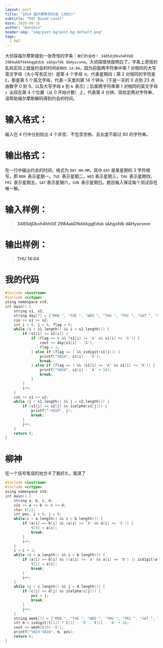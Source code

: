 ```yaml
---
layout: post
title: "1014 福尔摩斯的约会 (20分)"
subtitle: "PAT Based Level"
date: 2020-06-16
author: "Kenshin"
header-img: "img/post-bg/post-bg-default.png"
tags:
  - PAT
---
```


大侦探福尔摩斯接到一张奇怪的字条：`我们约会吧！ 3485djDkxh4hhGE 2984akDfkkkkggEdsb s&hgsfdk d&Hyscvnm`。大侦探很快就明白了，字条上奇怪的乱码实际上就是约会的时间`星期四 14:04`，因为前面两字符串中第 1 对相同的大写英文字母（大小写有区分）是第 4 个字母` D`，代表星期四；第 2 对相同的字符是`E`，那是第 5 个英文字母，代表一天里的第 14 个钟头（于是一天的 0 点到 23 点由数字 0 到 9、以及大写字母 `A` 到 `N `表示）；后面两字符串第 1 对相同的英文字母 `s `出现在第 4 个位置（从 0 开始计数）上，代表第 4 分钟。现给定两对字符串，请帮助福尔摩斯解码得到约会的时间。

# 输入格式：

输入在 4 行中分别给出 4 个非空、不包含空格、且长度不超过 60 的字符串。

# 输出格式：

在一行中输出约会的时间，格式为 `DAY HH:MM`，其中 `DAY` 是某星期的 3 字符缩写，即 `MON `表示星期一，`TUE `表示星期二，`WED` 表示星期三，`THU `表示星期四，`FRI `表示星期五，`SAT` 表示星期六，`SUN `表示星期日。题目输入保证每个测试存在唯一解。

# 输入样例：

> **3485djDkxh4hhGE
> 2984akDfkkkkggEdsb
> s&hgsfdk
> d&Hyscvnm**

# 输出样例：

> **THU 14:04**

# 我的代码

```c
#include <iostream>
#include <cctype>
using namespace std;
int main() {
    string s1, s2;
    string day[7] = {"MON ", "TUE ", "WED ", "THU ", "FRI ", "SAT ", "SUN "};
    cin >> s1 >> s2;
    int i = 0, j = 0, flag = 0;
    while (i < s1.length() && i < s2.length()) {
        if (s1[i] == s2[i]) {
            if (flag == 0 && (s1[i] >= 'A' && s1[i] <= 'G')) {
                cout << day[s1[i] - 'A'];
                flag = 1;
            } else if (flag == 1 && isdigit(s1[i])) {
                printf("%02d", s1[i] - '0');
                break;
            } else if (flag == 1 && (s1[i] >= 'A' && s1[i] <= 'N')) {
                printf("%02d", s1[i] - 'A' + 10);
                break;
            }
        }
        i++;
    }
    cin >> s1 >> s2;
    while (j < s1.length() && j < s2.length()) {
        if (s1[j] == s2[j] && isalpha(s1[j])) {
            printf(":%02d", j);
            break;
        }
        j++;
    }
    return 0;
}
```

# 柳神

在一个括号笔误的地方卡了我好久，我哭了

```c
#include <iostream>
#include <cctype>
using namespace std;
int main() {
    string a, b, c, d;
    cin >> a >> b >> c >> d;
    char t[2];
    int pos, i = 0, j = 0;
    while(i < a.length() && i < b.length()) {
        if (a[i] == b[i] && (a[i] >= 'A' && a[i] <= 'G')) {
            t[0] = a[i];
            break;
        }
        i++;
    }
    i = i + 1;
    while (i < a.length() && i < b.length()) {
        if (a[i] == b[i] && ((a[i] >= 'A' && a[i] <= 'N') || isdigit(a[i]))) {
            t[1] = a[i];
            break;
        }
        i++;
    }
    while (j < c.length() && j < d.length()) {
        if (c[j] == d[j] && isalpha(c[j])) {
            pos = j;
            break;
        }
        j++;
    }
    string week[7] = {"MON ", "TUE ", "WED ", "THU ", "FRI ", "SAT ", "SUN "};
    int m = isdigit(t[1]) ? t[1] - '0' : t[1] - 'A' + 10;
    cout << week[t[0]-'A'];
    printf("%02d:%02d", m, pos);
    return 0;
}
```
